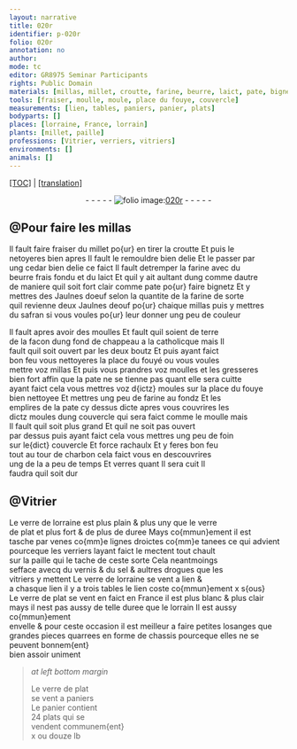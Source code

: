 ```yaml
---
layout: narrative
title: 020r
identifier: p-020r
folio: 020r
annotation: no
author:
mode: tc
editor: GR8975 Seminar Participants
rights: Public Domain
materials: [millas, millet, croutte, farine, beurre, laict, pate, bignetz, Jaulnes doeuf, Jaulnes deouf, safran, terre, foin, charbon, verre de lorraine, verre de plat, paille, vernis, sel, drogues]
tools: [fraiser, moulle, moule, place du fouye, couvercle]
measurements: [lien, tables, paniers, panier, plats]
bodyparts: []
places: [lorraine, France, lorrain]
plants: [millet, paille]
professions: [Vitrier, verriers, vitriers]
environments: []
animals: []
---
```


<p><a href="{{ site.baseurl }}/diplomatic/" target="_blank">[TOC]</a> | <a href="{{ site.baseurl }}/texts/p-020r_tl/">[translation]</a></p><div class="folio" align="center">- - - - - <a href="http://gallica.bnf.fr/ark:/12148/btv1b10500001g/f45.image" target="_blank"><img src="https://cu-mkp.github.io/2017-workshop-edition/assets/photo-icon.png" alt="folio image: " style="display:inline-block; margin-bottom:-3px;"/>020r</a> - - - - - </div>  
  

## @Pour faire les <span class="m">millas</span>

 
 Il fault faire <span class="tl">fraiser</span> du <span class="m"><span class="pa">millet</span></span> po{ur} en tirer la <span class="m">croutte</span> Et puis le<br/> netoyeres bien apres Il fault le remouldre bien delie Et le passer par<br/> ung cedar bien delie ce faict Il fault detremper la <span class="m">farine</span> avec du<br/> <span class="m">beurre</span> frais fondu et du <span class="m">laict</span> Et quil y ait aultant dung comme dautre<br/> de maniere quil soit fort clair comme <span class="m">pate</span> po{ur} faire <span class="m">bignetz</span> Et y<br/> mettres des <span class="m">Jaulnes doeuf</span> selon la quantite de la <span class="m">farine</span> de sorte<br/> quil revienne deux <span class="m">Jaulnes deouf</span> po{ur} chaique <span class="m">millas</span> puis y mettres<br/> du <span class="m">safran</span> si vous voules po{ur} leur donner ung peu de couleur
 
 Il fault apres avoir des <span class="tl">moulle</span>s Et fault quil soient de <span class="m">terre</span><br/> de la facon dung fond de chappeau a la catholicque mais Il<br/> fault quil soit ouvert par les deux boutz Et puis ayant faict<br/> bon feu vous nettoyeres la place du fouyé ou vous voules<br/> mettre voz <span class="m">millas</span> Et puis vous prandres voz <span class="tl">moulle</span>s et les gresseres<br/> bien fort affin que la <span class="m">pate</span> ne se tienne pas quant elle sera cuitte<br/> ayant faict cela vous mettres voz d{ictz} <span class="tl">moule</span>s sur la <span class="tl">place du fouye</span><br/> bien nettoyee Et mettres ung peu de <span class="m">farine</span> au fondz Et les<br/> emplires de la <span class="m">pate</span> cy dessus dicte apres vous couvrires les<br/> dictz <span class="tl">moule</span>s dung <span class="tl">couvercle</span> qui sera faict comme le <span class="tl">moulle</span> mais<br/> Il fault quil soit plus grand Et quil ne soit pas ouvert<br/> par dessus puis ayant faict cela vous mettres ung peu de <span class="m">foin</span><br/> sur le{dict} <span class="tl">couvercle</span> Et force rachaulx Et y feres bon feu<br/> tout au tour de <span class="m">charbon</span> cela faict vous en descouvrires<br/> ung de la a peu de temps Et verres quant Il sera cuit Il<br/> faudra quil soit dur
 
 
  

## @<span class="pro">Vitrier</span>

 
 Le <span class="m">verre de <span class="pl">lorraine</span></span> est plus plain & plus uny que le <span class="m">verre<br/> de plat</span> et plus fort & de plus de duree Mays co{mmun}ement il est<br/> tasche par venes co{mm}e lignes droictes co{mm}e tanees ce qui advient<br/> pourceque les <span class="pro">verriers</span> layant faict le mectent tout chault<br/> sur la <span class="m"><span class="pa">paille</span></span> qui le tache de ceste sorte Cela neantmoings<br/> sefface avecq du <span class="m">vernis</span> & du <span class="m">sel</span> & aultres <span class="m">drogues</span> que les<br/> <span class="pro">vitriers</span> y mettent Le <span class="m">verre de <span class="pl">lorraine</span></span> se vent a <span class="ms">lien</span> &<br/> a chasque <span class="ms">lien</span> il y a trois <span class="ms">tables</span> le <span class="ms">lien</span> coste co{mmun}ement x <span class="cn">s{ous}</span><br/> Le <span class="m">verre de plat</span> se <span class="del">vent en</span> faict en <span class="pl">France</span> il est plus blanc & plus clair<br/> mays il nest pas aussy de telle duree que le <span class="pl">lorrain</span> Il est aussy co{mmun}ement<br/> envelle & pour ceste occasion il est meilleur a faire petites losanges que<br/> grandes pieces quarrees en forme de chassis pourceque elles ne se peuvent bonnem{ent}<br/> bien assoir uniment
 
> *at left bottom margin*
> 
> 
>   Le <span class="m">verre de plat</span><br/> se vent a <span class="ms">paniers</span><br/> Le <span class="ms">panier</span> contient<br/> 24 <span class="ms">plats</span> qui se<br/> vendent communem{ent}<br/> x ou douze <span class="cn">lb</span>
 
